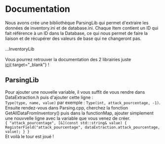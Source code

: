 # Documentation
Nous avons crée une bibliothèque ParsingLib qui permet d'extraire les données de inventory.ini et de database.ini. Chaque Item contient un ID qui fait référence à un ID dans la Database, ce qui nous permet de faire la liaison et de récupérer des valeurs de base qui ne changeront pas.
<br><br>
...InventoryLib
<br><br>
Vous pourrez retrouver la documentation des 2 librairies juste [ici](https://www.baimmobilier.fr/gtech3/encapsulation/Documentation/html/){:target="_blank"} !
## ParsingLib

Pour ajouter une nouvelle variable, il vous suffit de vous rendre dans DataExtraction.h puis d'ajouter cette ligne :<br>
`Type(type, name, value)` par exemple : `Type(int, attack_pourcentage, -1)`.<br>Ensuite rendez-vous dans Parsing.cpp, cherchez la fonction GetAllDataFromInventory() puis dans la functionMap, ajouter simplement une nouvvelle ligne avec la variable que vous venez de créer.
<br>`{ "attack_pourcentage", [&](const std::string& value) { RegisterField("attack_pourcentage", dataExtraction.attack_pourcentage, value); } }`<br>
Et voilà le tour est joué !
